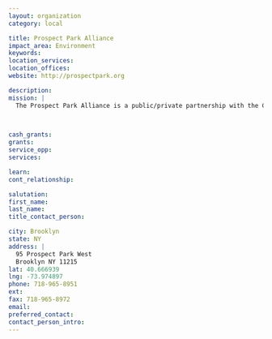```yaml
---
layout: organization
category: local

title: Prospect Park Alliance
impact_area: Environment
keywords: 
location_services: 
location_offices: 
website: http://prospectpark.org

description: 
mission: |
  The Prospect Park Alliance is a public/private partnership with the City of New York, which, through fundraising and advocacy, furthers the restoration and preservation of Prospect Park and the development of the Park as a resource for the people of New York City.

  

cash_grants: 
grants: 
service_opp: 
services: 

learn: 
cont_relationship: 

salutation: 
first_name: 
last_name: 
title_contact_person: 

city: Brooklyn
state: NY
address: |
  95 Prospect Park West     
  Brooklyn NY 11215
lat: 40.666939
lng: -73.974897
phone: 718-965-8951
ext: 
fax: 718-965-8972
email: 
preferred_contact: 
contact_person_intro: 
---
```

